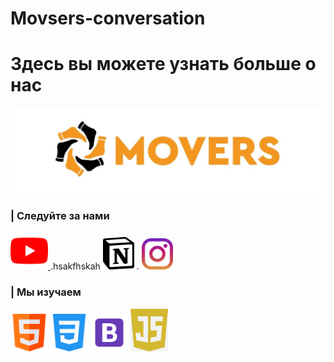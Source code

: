 
# Movsers-conversation
<link rel="stylesheet" href="style.css">
 <h1>Здесь вы можете узнать больше о нас</h1>
<img class="logo" src='img/logo.jpg' width=800px>
<h3>| Следуйте за нами</h3>

<a href='https://www.youtube.com/channel/UCXwKhLg1Mi2-DbyORowljqw'> <img src='img/youtube.png' width=60px> </a> .hsakfhskah <a href="https://www.notion.so/MOVERS-da3f54da80ee4df399ed9efe25a78f6b"><img src="img/notion.png" alt="" width=50px><a> . <a href="https://www.instagram.com/movers.kk/"><img src="img/instagram.png" alt="" width="50px"></a>


<h3>| Мы изучаем</h3>
<!-- <img src='img/html.png' width=60px> 
<img src='img/css-3.png' width=60px>
<img src='img/but.png' width=60px>
<img src='img/js.png' width=60px> -->

 <img src='img/html.png' width=60px>  <img src='img/css-3.png' width=60px>  <img src='img/but.png' width=60px>  <img src='img/js.png' width=60px>